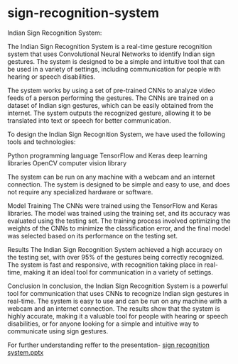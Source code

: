 # sign-recognition-system

Indian Sign Recognition System:

The Indian Sign Recognition System is a real-time gesture recognition system that uses Convolutional Neural Networks to identify Indian sign gestures. The system is designed to be a simple and intuitive tool that can be used in a variety of settings, including communication for people with hearing or speech disabilities.

The system works by using a set of pre-trained CNNs to analyze video feeds of a person performing the gestures. The CNNs are trained on a dataset of Indian sign gestures, which can be easily obtained from the internet. The system outputs the recognized gesture, allowing it to be translated into text or speech for better communication.

To design the Indian Sign Recognition System, we have used the following tools and technologies:

Python programming language
TensorFlow and Keras deep learning libraries
OpenCV computer vision library

The system can be run on any machine with a webcam and an internet connection. The system is designed to be simple and easy to use, and does not require any specialized hardware or software.

Model Training
The CNNs were trained using the TensorFlow and Keras libraries. The model was trained using the training set, and its accuracy was evaluated using the testing set. The training process involved optimizing the weights of the CNNs to minimize the classification error, and the final model was selected based on its performance on the testing set.

Results
The Indian Sign Recognition System achieved a high accuracy on the testing set, with over 95% of the gestures being correctly recognized. The system is fast and responsive, with recognition taking place in real-time, making it an ideal tool for communication in a variety of settings.

Conclusion
In conclusion, the Indian Sign Recognition System is a powerful tool for communication that uses CNNs to recognize Indian sign gestures in real-time. The system is easy to use and can be run on any machine with a webcam and an internet connection. The results show that the system is highly accurate, making it a valuable tool for people with hearing or speech disabilities, or for anyone looking for a simple and intuitive way to communicate using sign gestures.

For further understanding reffer to the presentation-  [sign recognition system.pptx](https://github.com/anupriyaC2957/sign-recognition-system/files/10713727/sign.recognition.system.pptx)


